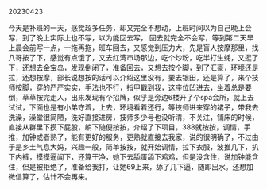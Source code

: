 20230423 

今天是补班的一天，感觉超多任务，却又完全不想动，上班时间以为自己晚上会写，到了晚上实际上也不写，以为能回去写， 回去就完全不会写，等到第二天早上晨会前写一点，一拖再拖，班车回去，又感觉到压力大，先是盲人按摩那里，找八哥按了下，感觉有点饿了，又去红湾市场那边，吃个炒粉，吃半打生蚝，又逛了下，还想去金宝岛，发现倒闭了，准备回去，又想去按个脚，到了汇豪，环境还是拉，还想按摩，部长说想按的话可以介绍这里没有，要去银田，还是算了，来个技师按脚，穿的严严实实，手法也不行，指甲戳到我，这座位凹进去，坐着总是要倒，草草按完走人，出来发现有个招牌，似乎是旁边6楼开了个spa会所，就上去试试，下面也是有小弟守着，上去，环境看着还行，等技师进来穿的裙子，带我去洗澡，澡堂很简陋，洗好直接进房，技师多少号也没听清，不关注，铺床的时候，直接从群里下摸下屁股，躺下随便按按，介绍了下项目，388就按按，调情，手推，加钟或者熟了，能有更好的服务，更熟就直接去我家，说的很明确了，不过由于是乡土气息大妈，兴趣一般，简单按按，就开始调情，拉下衣服，波推几下，扒下内裤，摸摸逼闻下，还算干净，她下去舔蛋舔下鸡鸡，但是没含住，说加钟能含住，但是被拒绝了，准备给我打，让她69上来，舔了几下逼，随即出水。还想加微信算了，估计不会再来。